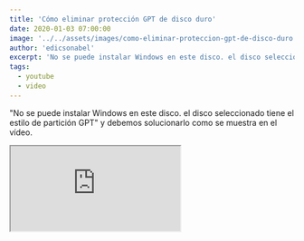 ```yaml
---
title: 'Cómo eliminar protección GPT de disco duro'
date: 2020-01-03 07:00:00
image: '../../assets/images/como-eliminar-proteccion-gpt-de-disco-duro.png'
author: 'edicsonabel'
excerpt: 'No se puede instalar Windows en este disco. el disco seleccionado tiene el estilo de partición GPT. Debemos solucionarlo como se muestra aquí. Los GPT son tablas de partición GUID que tienen algunos discos duros, y esto nos bloquean la instalación de sistemas operativos (OS) en dicho disco.'
tags:
  - youtube
  - video
---
```


"No se puede instalar Windows en este disco. el disco seleccionado tiene el estilo de partición GPT" y debemos solucionarlo como se muestra en el vídeo.

<div className="yt-video">
  <iframe src="https://www.youtube.com/embed/5L5KxvsHZ2Q?rel=0&amp;showinfo=0" />
</div>

Los GPT son tablas de partición GUID que tienen algunos discos duros, y esto nos bloquean la instalación de sistemas operativos (SO) en dicho disco. Es por ello que debemos eliminarlos a la hora de alguna instalación de algún SO.

Para quitar la protección GPT de tu disco duro tienes dos opciones, la primera opción es cuando estás navegando en tu computador y el disco con la protección GPT no contiene alojado el sistema operativo windows. La segunda opción es cuando estás instalando un sistema operativo (SO) y el disco donde quieres instalar el SO contiene protección GPT que bloquea el proceso.

## Opción 1: Navegando en tu computador

Para eliminar el GPT dentro de tu computador, debes realizar los siguientes pasos.

Lo primero es dirigirse a la barra de windows y buscar en el inicio "CMD" o "Simbolo del sistema" que es mejor conocido como consola; abrimos en modo administrador y debe aparecer `C:\windows\system32>`

<img className="w-100" src='../../assets/images/consola-cmd-simbolo-del-sistema.webp' />

Estando en `C:\windows\system32>` en la consola, debemos escribir diskpart y pulsar enter.

Cuando aparezca `DISKPART>`, podemos ver la lista de discos en nuestra PC escribiendo `list disk` y pulsando enter.

Al aparecer la lista de discos, podemos ver cual de ellos tiene protección GPT ya que estará marcado con un asterisco (\*) en la columna de GPT en la parte derecha, y podemos eliminarlo convirtiendo el formato del disco GPT a MBR, o limpiando todo nuestro disco duro para dejarlo como nuevo y sin ningún formato.

> Nota: Cualquiera de las opciones ELIMINA TODO lo que contenga el disco duro, es por eso que debemos tratar de hacer un respaldo de los archivos más importantes antes de continuar.

Para cambiar de formato, debemos seleccionar el disco duro con el comando `select disk` + el número de disco que deseamos modificar. Ejemplo: si el disco que tiene el GPT es el disco número 1, escribimos `select disk 1` y pulsamos enter.

Luego debemos escribir el comando `convert mbr` y pulsar enter para convertirlo a MBR.

Puedes chequear que el GPT se eliminó, escribiendo nuevamente `list disk` y ver que se eliminó el asterisco (\*) en la columna de GPT.

Si realizamos los pasos correctamente, ya no tendremos el HDD o SSD con GPT.

También puedes limpiar todo el disco y así eliminar el formato que tiene; eso se hace de la siguiente manera.

Primero seleccionamos el disco duro que vamos a limpiar con el comando `select disk` + el número del disco y pulsamos enter.

Por ultimo debemos escribir el comando para limpiar que es `clean` y pulsar enter; esto limpiará todo el disco dejándolo sin formato y sin protección GPT.

## Opción 2: Instalando un sistema operativo (SO)

Cuando estamos instalando un SO en una PC y el proceso se ve interrumpido por un disco duro GPT, debemos realizar los siguientes pasos para poder eliminarlo.

Primero debemos llegar al menú donde se pueden modificar los discos duros.

<img className="w-100" src="../../assets/images/menu-de-discos-duros-instalacion-de-windows.webp" />

Luego debemos pulsar las teclas `SHIFT+F10` para que se abra la consola.

<img className="w-100" src="../../assets/images/consola-cmd-simbolo-del-sistema-instalacion-de-windows.webp" />

Estando en `X:\Sources>` en la consola, debemos escribir `diskpart` y pulsar enter.

Cuando aparezca `DISKPART>`, podemos ver la lista de discos en nuestra PC escribiendo `list disk` y pulsando enter.

Al aparecer la lista de discos, podemos ver cual de ellos tiene protección GPT ya que estará marcado con un asterisco (\*) en la columna de GPT en la parte derecha, y podemos eliminarlo convirtiendo el formato del disco GPT a MBR, o limpiando todo nuestro disco duro para dejarlo como nuevo y sin ningún formato.

> Nota: Cualquiera de las opciones ELIMINA TODO lo que contenga el disco duro, es por eso que debemos tratar de hacer un respaldo de los archivos más importantes antes de continuar.

Para cambiar de formato, debemos seleccionar el disco duro con el comando `select disk` + el número de disco que deseamos modificar. Ejemplo: si el disco que tiene el GPT es el disco número 1, escribimos `select disk 1` y pulsamos enter.

Luego debemos escribir el comando `convert mbr` y pulsar enter para convertirlo a MBR.

Puedes chequear que el GPT se eliminó, escribiendo nuevamente `list disk` y ver que se eliminó el asterisco (\*) en la columna de GPT.

Ahora ya podemos instalar el SO tranquilamente.

También puedes limpiar todo el disco y así eliminar el formato que tiene; eso se hace de la siguiente manera.

Primero seleccionamos el disco duro que vamos a limpiar con el comando `select disk` + el número del disco y pulsamos enter.

Por ultimo debemos escribir el comando para limpiar que es `clean` y pulsar enter; esto limpiará todo el disco dejándolo sin formato y sin protección GPT.
